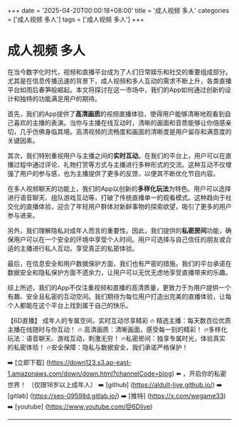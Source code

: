 +++
date = '2025-04-20T00:00:18+08:00'
title = '成人视频 多人'
categories = ['成人视频 多人']
tags = ['成人视频 多人']
+++

# 成人视频 多人

在当今数字化时代，视频和直播平台成为了人们日常娱乐和社交的重要组成部分。尤其是在信息传播迅速的背景下，成人视频和多人互动的需求不断上升，各类直播平台如雨后春笋般崛起。本文将探讨在这一市场中，我们的App如何通过创新的设计和独特的功能满足用户的期待。

首先，我们的App提供了**高清画质**的视频直播体验，使得用户能够清晰地观看到自己喜欢的主播的表演。当你与主播在线互动时，清晰的画面和音质能够让你倍感亲切，几乎仿佛身临其境。高清视频的流畅度和画面的清晰度是用户留存和满意度的关键因素。

其次，我们特别重视用户与主播之间的**实时互动**。在我们的平台上，用户可以在直播过程中通过评论、礼物打赏等方式与主播进行多种形式的交流。这种互动不仅增强了用户的参与感，也为主播提供了更多的反馈，以便其不断优化节目内容。

在多人视频聊天的功能上，我们的App以创新的**多样化玩法**为特色。用户可以选择进行语音聊天、组队游戏互动等，打破了传统直播单一的观看模式。这种趋向于社交化的直播体验，迎合了年轻用户群体对新鲜事物的探索欲望，吸引了更多的用户参与进来。

另外，我们理解隐私对成年人而言的重要性。因此，我们提供的**私密房间**功能，确保用户可以在一个安全的环境中享受个人时间。用户可选择与自己信任的朋友或合适的主播进行私人互动，享受真正的私密体验。

最后，在信息安全和用户数据保护方面，我们也有严密的措施。我们的平台承诺在数据安全和隐私保护方面不遗余力，让用户可以无忧无虑地享受直播带来的乐趣。

综上所述，我们的App不仅注重视频和直播的高清质量，更致力于为用户提供一个有趣、安全且私密的互动空间。我们期待为每位用户打造出完美的直播体验，让每个人都能在这个平台上找到属于自己的快乐。

【6D直播】
成年人的专属空间，实时互动尽享精彩
🔥 精选主播：每天数百位优质主播在线随时与你互动！
🔥 高清画质：清晰画面，感受每一刻的精彩！
🔥多样化玩法：语音聊天、游戏互动，刺激无穷！
🔥私密房间：独享专属时光，体验真实的私密体验！
🔥安全保障：隐私与数据安全，我们承诺严格保护！

➡️ [立即下载] (https://down123.s3.ap-east-1.amazonaws.com/down/down.html?channelCode=blog) ⬅️ ，开启你的私密世界！ （仅限18岁以上成年人）
➡️ [github] (https://aldult-live.github.io/)
➡️ [gitlab] (https://seo-09598d.gitlab.io/)
➡️ [推特] (https://x.com/wegame33)
➡️ [youtube] (https://www.youtube.com/@6Dlive)

---
